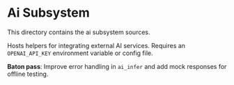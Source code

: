 # Ai Subsystem
This directory contains the ai subsystem sources.

Hosts helpers for integrating external AI services. Requires an
`OPENAI_API_KEY` environment variable or config file.

**Baton pass**: Improve error handling in `ai_infer` and add mock
responses for offline testing.
